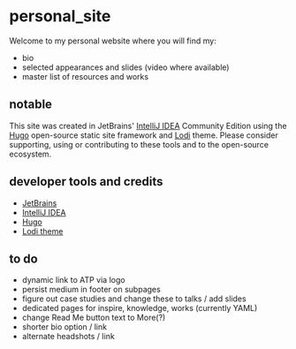 # personal_site
Welcome to my personal website where you will find my:

* bio
* selected appearances and slides (video where available)
* master list of resources and works

## notable
This site was created in JetBrains' [IntelliJ IDEA](https://www.jetbrains.com/idea/) Community Edition using the [Hugo](https://gohugo.io/) open-source static site framework and [Lodi](https://themes.gohugo.io/hugo-lodi-theme/) theme. Please consider supporting, using or contributing to these tools and to the open-source ecosystem.

## developer tools and credits
* [JetBrains](https://www.jetbrains.com/)
* [IntelliJ IDEA](https://www.jetbrains.com/idea/)
* [Hugo](https://gohugo.io/)
* [Lodi theme](https://themes.gohugo.io/hugo-lodi-theme/)

## to do
* dynamic link to ATP via logo
* persist medium in footer on subpages
* figure out case studies and change these to talks / add slides
* dedicated pages for inspire, knowledge, works (currently YAML)
* change Read Me button text to More(?)
* shorter bio option / link
* alternate headshots / link
